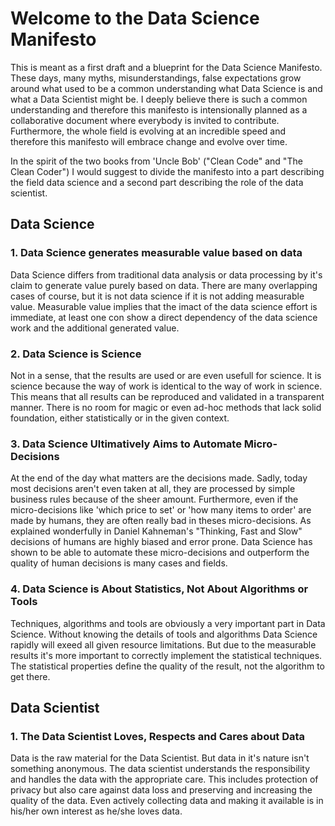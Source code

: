# Welcome to the Data Science Manifesto
This is meant as a first draft and a blueprint for the Data Science Manifesto. These days, many myths, misunderstandings, false expectations grow around what used to be a common understanding what Data Science is and what a Data Scientist might be. I deeply believe there is such a common understanding and therefore this manifesto is intensionally planned as a collaborative document where everybody is invited to contribute. Furthermore, the whole field is evolving at an incredible speed and therefore this manifesto will embrace change and evolve over time.

In the spirit of the two books from 'Uncle Bob' ("Clean Code" and "The Clean Coder") I would suggest to divide the manifesto into a part describing the field data science and a second part describing the role of the data scientist.

## Data Science

### 1. Data Science generates measurable value based on data

Data Science differs from traditional data analysis or data processing by it's claim to generate value purely based on data. There are many overlapping cases of course, but it is not data science if it is not adding measurable value. Measurable value implies that the imact of the data science effort is immediate, at least one con show a direct dependency of the data science work and the additional generated value.

### 2. Data Science is Science

Not in a sense, that the results are used or are even usefull for science. It is science because the way of work is identical to the way of work in science. This means that all results can be reproduced and validated in a transparent manner. There is no room for magic or even ad-hoc methods that lack solid foundation, either statistically or in the given context.

### 3. Data Science Ultimatively Aims to Automate Micro-Decisions

At the end of the day what matters are the decisions made. Sadly, today most decisions aren't even taken at all, they are processed by simple business rules because of the sheer amount. Furthermore, even if the micro-decisions like 'which price to set' or 'how many items to order' are made by humans, they are often really bad in theses micro-decisions. As explained wonderfully in Daniel Kahneman's "Thinking, Fast and Slow" decisions of humans are highly biased and error prone. Data Science has shown to be able to automate these micro-decisions and outperform the quality of human decisions is many cases and fields.

### 4. Data Science is About Statistics, Not About Algorithms or Tools

Techniques, algorithms and tools are obviously a very important part in Data Science. Without knowing the details of tools and algorithms Data Science rapidly will exeed all given resource limitations. But due to the measurable results it's more important to correctly implement the statistical techniques. The statistical properties define the quality of the result, not the algorithm to get there.

## Data Scientist

### 1. The Data Scientist Loves, Respects and Cares about Data

Data is the raw material for the Data Scientist. But data in it's nature isn't something anonymous. The data scientist understands the responsibility and handles the data with the appropriate care. This includes protection of privacy but also care against data loss and preserving and increasing the quality of the data. Even actively collecting data and making it available is in his/her own interest as he/she loves data.
